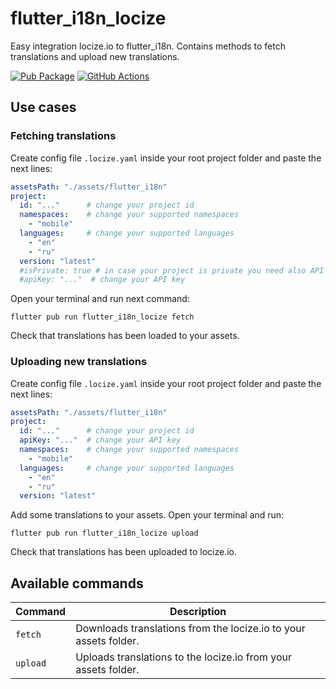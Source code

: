 # flutter_i18n_locize

Easy integration locize.io to flutter_i18n. Contains methods to fetch translations and upload new translations.

[![Pub Package](https://img.shields.io/pub/v/flutter_i18n_locize.svg)](https://pub.dev/packages/flutter_i18n_locize)
[![GitHub Actions](https://github.com/defint/flutter_i18n_locize/workflows/Publish%20CI/badge.svg)](https://github.com/defint/flutter_i18n_locize/actions)

## Use cases

### Fetching translations

Create config file `.locize.yaml` inside your root project folder and paste the next lines:

```yaml
assetsPath: "./assets/flutter_i18n"
project:
  id: "..."      # change your project id
  namespaces:    # change your supported namespaces
    - "mobile"
  languages:     # change your supported languages
    - "en"
    - "ru"
  version: "latest"
  #isPrivate: true # in case your project is private you need also API key
  #apiKey: "..."  # change your API key
```

Open your terminal and run next command:

```
flutter pub run flutter_i18n_locize fetch
```

Check that translations has been loaded to your assets.

### Uploading new translations

Create config file `.locize.yaml` inside your root project folder and paste the next lines:

```yaml
assetsPath: "./assets/flutter_i18n"
project:
  id: "..."      # change your project id
  apiKey: "..."  # change your API key
  namespaces:    # change your supported namespaces
    - "mobile"
  languages:     # change your supported languages
    - "en"
    - "ru"
  version: "latest"
```

Add some translations to your assets.
Open your terminal and run:

```
flutter pub run flutter_i18n_locize upload
```

Check that translations has been uploaded to locize.io.

## Available commands

| Command | Description |
|---------|-------------|
| `fetch` | Downloads translations from the locize.io to your assets folder. |
| `upload` | Uploads translations to the locize.io from your assets folder. |
